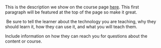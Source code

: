 This is the description we show on the course page [here](https://lab.github.com/nowakprojects/domain-driven-design-with-spring-boot-and-kotlin). This first paragraph will be featured at the top of the page so make it great.
​

​
Be sure to tell the learner about the technology you are teaching, why they should learn it, how they can use it, and what you will teach them.
​


Include information on how they can reach you for questions about the content or course. 